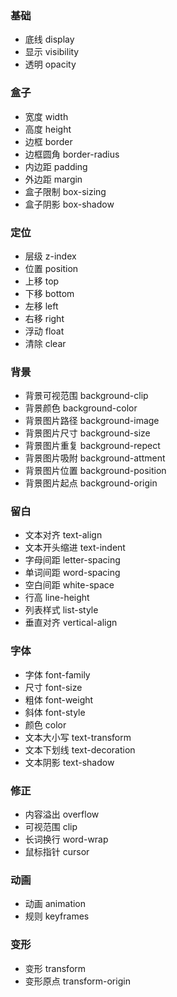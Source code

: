 ### 基础
* 底线 display
* 显示 visibility
* 透明 opacity

### 盒子
* 宽度 width
* 高度 height
* 边框 border
* 边框圆角 border-radius
* 内边距 padding
* 外边距 margin
* 盒子限制 box-sizing
* 盒子阴影 box-shadow

### 定位
* 层级 z-index
* 位置 position
* 上移 top
* 下移 bottom
* 左移 left
* 右移 right
* 浮动 float
* 清除 clear

### 背景
* 背景可视范围 background-clip
* 背景颜色 background-color
* 背景图片路径 background-image
* 背景图片尺寸 background-size
* 背景图片重复 background-repect
* 背景图片吸附 background-attment
* 背景图片位置 background-position
* 背景图片起点 background-origin

### 留白
* 文本对齐 text-align
* 文本开头缩进 text-indent
* 字母间距 letter-spacing
* 单词间距 word-spacing
* 空白间距 white-space
* 行高 line-height
* 列表样式 list-style
* 垂直对齐 vertical-align

### 字体
* 字体 font-family
* 尺寸 font-size
* 粗体 font-weight
* 斜体 font-style
* 颜色 color
* 文本大小写 text-transform
* 文本下划线 text-decoration
* 文本阴影 text-shadow

### 修正
* 内容溢出 overflow
* 可视范围 clip
* 长词换行 word-wrap
* 鼠标指针 cursor

### 动画
* 动画 animation
* 规则 keyframes

### 变形
* 变形 transform
* 变形原点 transform-origin
